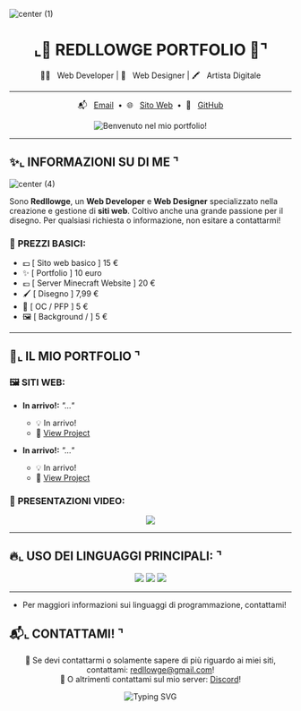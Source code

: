 ![center (1)](https://github.com/user-attachments/assets/4478485e-2d46-4785-99df-cc4c1abd4911)


<h1 align="center">⌞🎀 REDLLOWGE PORTFOLIO 🎀⌝</h1>

<p align="center">
  👨‍💻 &nbsp; Web Developer | 🎨 &nbsp; Web Designer | 🖍️ &nbsp; Artista Digitale
</p>

---

<p align="center">
  📬 &nbsp; <a href="redllowge@gmail.com">Email</a> &nbsp;•&nbsp; 
  🌐 &nbsp; <a href="">Sito Web</a> &nbsp;•&nbsp;
  📁 &nbsp; <a href="https://github.com/redllowge1">GitHub</a>
</p>

<p align="center">
   <img src="https://readme-typing-svg.herokuapp.com?font=Fira+Code&pause=1000&color=8A2BE2&center=true&vCenter=true&width=435&lines=Benvenuto+nel+mio+portfolio!" alt="Benvenuto nel mio portfolio!" />
</p>

---

## ✨⌞ INFORMAZIONI SU DI ME ⌝

![center (4)](https://github.com/user-attachments/assets/8f0d0f23-e7ad-4121-878e-1bb035c0a8b2)


Sono **Redllowge**, un **Web Developer** e **Web Designer** specializzato nella creazione e gestione di **siti web**. Coltivo anche una grande passione per il disegno. Per qualsiasi richiesta o informazione, non esitare a contattarmi!

### 🌟 **PREZZI BASICI**:
- 💵 [ Sito web basico ] 15 €
- ✨ [ Portfolio ] 10 euro
- 💷 [ Server Minecraft Website ] 20 €
- 🖌️ [ Disegno ] 7,99 €
- 🎨 [ OC / PFP ] 5 €
- 🖼️ [ Background /  ] 5 €

---

## 🎨⌞ IL MIO PORTFOLIO ⌝

### 🖼️ **SITI WEB:**

- **In arrivo!:** _"..."_
  - 💡 In arrivo!
  - 🔗 [View Project]()

- **In arrivo!:** _"..."_
  - 💡 In arrivo!
  - 🔗 [View Project]()

### 🎥 **PRESENTAZIONI VIDEO:**
<p align="center">
  <a href="https://www.youtube.com/watch?v=linktuovideo"><img src="https://img.shields.io/badge/YouTube-Project%20Showcase-red?style=for-the-badge&logo=youtube&logoColor=white"></a>
</p>

---

## 🔥⌞ USO DEI LINGUAGGI PRINCIPALI: ⌝

<p align="center">
  <img src="https://img.shields.io/badge/HTML5-%23E34F26.svg?&style=for-the-badge&logo=html5&logoColor=white" /> 
  <img src="https://img.shields.io/badge/CSS3-%231572B6.svg?&style=for-the-badge&logo=css3&logoColor=white" /> 
  <img src="https://img.shields.io/badge/JavaScript-%23F7DF1E.svg?&style=for-the-badge&logo=javascript&logoColor=black" /> 
</p>

---

  - Per maggiori informazioni sui linguaggi di programmazione, contattami!

## 📬⌞ CONTATTAMI! ⌝

<p align="center">
  💌 Se devi contattarmi o solamente sapere di più riguardo ai miei siti, contattami: <a href="mailto:redllowge@gmail.com">redllowge@gmail.com</a>! <br/>
  💼 O altrimenti contattami sul mio server: <a href="https://discord.gg/qTsxcdu7N8">Discord</a>!
</p>

<p align="center">
  <img src="https://readme-typing-svg.herokuapp.com?font=Fira+Code&pause=1000&center=true&vCenter=true&width=435&lines=Thanks+for+visiting+my+profile!+💖" alt="Typing SVG" />
</p>
